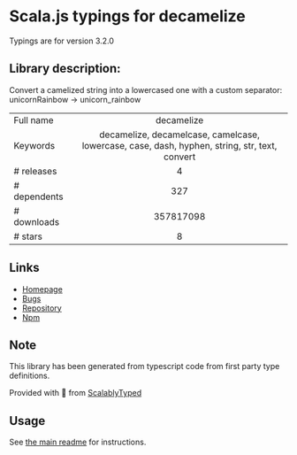 
# Scala.js typings for decamelize

Typings are for version 3.2.0

## Library description:
Convert a camelized string into a lowercased one with a custom separator: unicornRainbow → unicorn_rainbow

|                    |                 |
| ------------------ | :-------------: |
| Full name          | decamelize |
| Keywords           | decamelize, decamelcase, camelcase, lowercase, case, dash, hyphen, string, str, text, convert |
| # releases         | 4 |
| # dependents       | 327 |
| # downloads        | 357817098 |
| # stars            | 8 |

## Links
- [Homepage](https://github.com/sindresorhus/decamelize#readme)
- [Bugs](https://github.com/sindresorhus/decamelize/issues)
- [Repository](https://github.com/sindresorhus/decamelize)
- [Npm](https://www.npmjs.com/package/decamelize)
    


## Note
This library has been generated from typescript code from first party type definitions.

Provided with :purple_heart: from [ScalablyTyped](https://github.com/oyvindberg/ScalablyTyped)

## Usage
See [the main readme](../../readme.md) for instructions.



